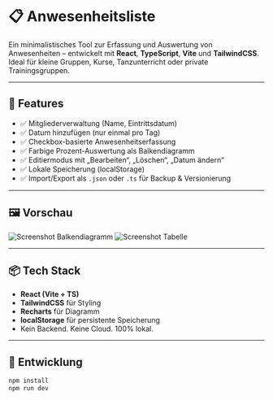 # 📋 Anwesenheitsliste

Ein minimalistisches Tool zur Erfassung und Auswertung von Anwesenheiten – entwickelt mit **React**, **TypeScript**, **Vite** und **TailwindCSS**.  
Ideal für kleine Gruppen, Kurse, Tanzunterricht oder private Trainingsgruppen.

---

## 🚀 Features

- ✅ Mitgliederverwaltung (Name, Eintrittsdatum)
- ✅ Datum hinzufügen (nur einmal pro Tag)
- ✅ Checkbox-basierte Anwesenheitserfassung
- ✅ Farbige Prozent-Auswertung als Balkendiagramm
- ✅ Editiermodus mit „Bearbeiten“, „Löschen“, „Datum ändern“
- ✅ Lokale Speicherung (localStorage)
- ✅ Import/Export als `.json` oder `.ts` für Backup & Versionierung

---

## 🖼️ Vorschau

![Screenshot Balkendiagramm](./preview-chart.png)
![Screenshot Tabelle](./preview-table.png)

---

## 📦 Tech Stack

- **React (Vite + TS)**
- **TailwindCSS** für Styling
- **Recharts** für Diagramm
- **localStorage** für persistente Speicherung
- Kein Backend. Keine Cloud. 100% lokal.

---

## 🔧 Entwicklung

```bash
npm install
npm run dev
```
